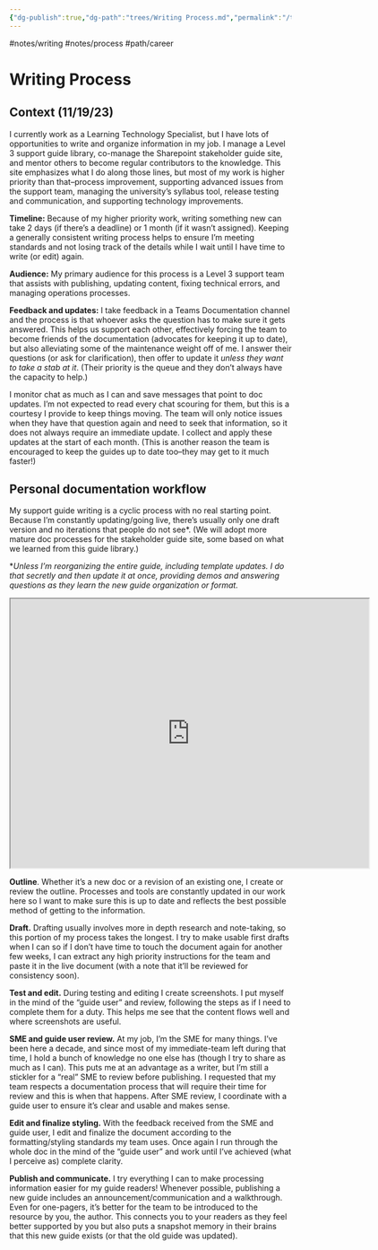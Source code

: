 ```yaml
---
{"dg-publish":true,"dg-path":"trees/Writing Process.md","permalink":"/trees/writing-process/","created":"2024-12-14T13:46:13.716-05:00","updated":"2025-03-18T20:12:38.514-04:00"}
---
```


#notes/writing #notes/process #path/career
# Writing Process

## Context (11/19/23)
I currently work as a Learning Technology Specialist, but I have lots of opportunities to write and organize information in my job. I manage a Level 3 support guide library, co-manage the Sharepoint stakeholder guide site, and mentor others to become regular contributors to the knowledge. This site emphasizes what I do along those lines, but most of my work is higher priority than that–process improvement, supporting advanced issues from the support team, managing the university’s syllabus tool, release testing and communication, and supporting technology improvements.

**Timeline:** Because of my higher priority work, writing something new can take 2 days (if there’s a deadline) or 1 month (if it wasn’t assigned). Keeping a generally consistent writing process helps to ensure I’m meeting standards and not losing track of the details while I wait until I have time to write (or edit) again.

**Audience:** My primary audience for this process is a Level 3 support team that assists with publishing, updating content, fixing technical errors, and managing operations processes.

**Feedback and updates:** I take feedback in a Teams Documentation channel and the process is that whoever asks the question has to make sure it gets answered. This helps us support each other, effectively forcing the team to become friends of the documentation (advocates for keeping it up to date), but also alleviating some of the maintenance weight off of me. I answer their questions (or ask for clarification), then offer to update it _unless they want to take a stab at it_. (Their priority is the queue and they don’t always have the capacity to help.)

I monitor chat as much as I can and save messages that point to doc updates. I’m not expected to read every chat scouring for them, but this is a courtesy I provide to keep things moving. The team will only notice issues when they have that question again and need to seek that information, so it does not always require an immediate update. I collect and apply these updates at the start of each month. (This is another reason the team is encouraged to keep the guides up to date too–they may get to it much faster!)

## Personal documentation workflow
My support guide writing is a cyclic process with no real starting point. Because I’m constantly updating/going live, there’s usually only one draft version and no iterations that people do not see*. (We will adopt more mature doc processes for the stakeholder guide site, some based on what we learned from this guide library.)

*_Unless I’m reorganizing the entire guide, including template updates. I do that secretly and then update it at once, providing demos and answering questions as they learn the new guide organization or format._
<iframe src="https://drive.google.com/file/d/1gtcrPGv_AJ5ZlPTAhOslREUX7eg6VLkl/preview" width="640" height="480" allow="autoplay"></iframe>

**Outline**. Whether it’s a new doc or a revision of an existing one, I create or review the outline. Processes and tools are constantly updated in our work here so I want to make sure this is up to date and reflects the best possible method of getting to the information.

**Draft.** Drafting usually involves more in depth research and note-taking, so this portion of my process takes the longest. I try to make usable first drafts when I can so if I don’t have time to touch the document again for another few weeks, I can extract any high priority instructions for the team and paste it in the live document (with a note that it’ll be reviewed for consistency soon).

**Test and edit.** During testing and editing I create screenshots. I put myself in the mind of the “guide user” and review, following the steps as if I need to complete them for a duty. This helps me see that the content flows well and where screenshots are useful.

**SME and guide user review.** At my job, I’m the SME for many things. I’ve been here a decade, and since most of my immediate-team left during that time, I hold a bunch of knowledge no one else has (though I try to share as much as I can). This puts me at an advantage as a writer, but I’m still a stickler for a “real” SME to review before publishing. I requested that my team respects a documentation process that will require their time for review and this is when that happens. After SME review, I coordinate with a guide user to ensure it’s clear and usable and makes sense.

**Edit and finalize styling.** With the feedback received from the SME and guide user, I edit and finalize the document according to the formatting/styling standards my team uses. Once again I run through the whole doc in the mind of the “guide user” and work until I’ve achieved (what I perceive as) complete clarity.

**Publish and communicate.** I try everything I can to make processing information easier for my guide readers! Whenever possible, publishing a new guide includes an announcement/communication and a walkthrough. Even for one-pagers, it’s better for the team to be introduced to the resource by you, the author. This connects you to your readers as they feel better supported by you but also puts a snapshot memory in their brains that this new guide exists (or that the old guide was updated).
